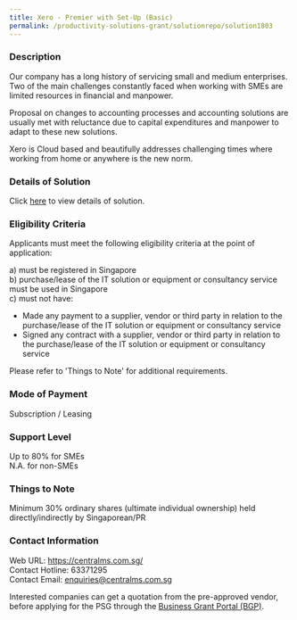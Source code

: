 ```yaml
---
title: Xero - Premier with Set-Up (Basic)
permalink: /productivity-solutions-grant/solutionrepo/solution1803
---
```


### Description

Our company has a long history of servicing small and medium enterprises. Two of the main challenges constantly faced when working with SMEs are limited resources in financial and manpower.  

Proposal on changes to accounting processes and accounting solutions are usually met with reluctance due to capital expenditures and manpower to adapt to these new solutions.  

Xero  is Cloud based and beautifully addresses challenging times where working from home or anywhere is the new norm.

### Details of Solution

Click <a href='https://www.gobusiness.gov.sg/images/psg/Desensitised_Central_Management_20200563_Annex_3_Part_3.pdf' target='_blank' rel='noopener'>here</a> to view details of solution.

### Eligibility Criteria

Applicants must meet the following eligibility criteria at the point of application:

a) must be registered in Singapore <br>
b) purchase/lease of the IT solution or equipment or consultancy service must be used in Singapore <br>
c) must not have:
- Made any payment to a supplier, vendor or third party in relation to the purchase/lease of the IT solution or equipment or consultancy service
- Signed any contract with a supplier, vendor or third party in relation to the purchase/lease of the IT solution or equipment or consultancy service

Please refer to 'Things to Note' for additional requirements.

### Mode of Payment
Subscription / Leasing

### Support Level
Up to 80% for SMEs <br>
N.A. for non-SMEs

### Things to Note
Minimum 30% ordinary shares (ultimate individual ownership) held directly/indirectly by Singaporean/PR

### Contact Information
Web URL: https://centralms.com.sg/ <br>Contact Hotline: 63371295 <br>Contact Email: enquiries@centralms.com.sg <br>

Interested companies can get a quotation from the pre-approved vendor, before applying for the PSG through the <a target='_blank' rel='noopener' href='https://www.businessgrants.gov.sg/'>Business Grant Portal (BGP)</a>.
